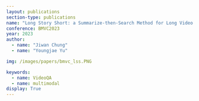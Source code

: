```yaml
---
layout: publications
section-type: publications
name: "Long Story Short: a Summarize-then-Search Method for Long Video Question Answering"
conference: BMVC2023
year: 2023
author:
  - name: "Jiwan Chung"
  - name: "Youngjae Yu"

img: /images/papers/bmvc_lss.PNG

keywords:
  - name: VideoQA
  - name: multimodal
display: True
---
```

